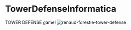 # TowerDefenseInformatica
TOWER DEFENSE game!
![renaud-forestie-tower-defense](https://github.com/Mattdhc/TowerDefenseInformatica/assets/158747366/5d94295d-79db-4d40-a4c8-674105ac56a6)
